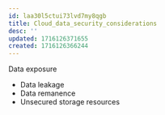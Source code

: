 ```yaml
---
id: laa30l5ctui73lvd7my8qgb
title: Cloud_data_security_considerations
desc: ''
updated: 1716126371655
created: 1716126366244
---
```

Data exposure
- Data leakage
- Data remanence
- Unsecured storage resources
